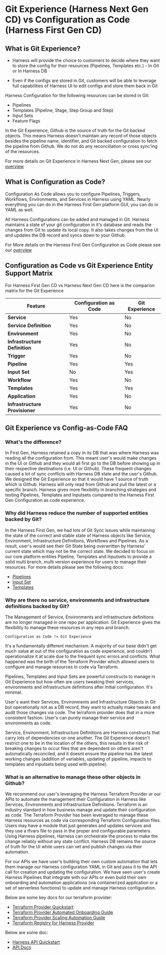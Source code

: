 # Git Experience (Harness Next Gen CD) vs Configuration as Code (Harness First Gen CD)

## What is Git Experience?

- Harness will provide the choice to customers to decide where they want to store the config for their resources (Pipelines, Templates etc.) - In Git or In Harness DB

- Even if the configs are stored in Git, customers will be able to leverage full capabilities of Harness UI to edit configs and store them back in Git

Harness Configuration for the following resources can be stored in Git:

- Pipelines
- Templates (Pipeline, Stage, Step Group and Step)
- Input Sets
- Feature Flags

In the Git Experience, Github is the source of truth for the Git backed objects. This means Harness doesn't maintain any record of those objects besides the pipeline name, identifier, and Git backed configuration to fetch the pipeline from Github. We do not do any reconciliation or cross sync'ing of the resources. 

For more details on Git Experience in Harness Next Gen, please see our [overview](https://developer.harness.io/docs/platform/Git-Experience/git-experience-overview)


## What is Configuration as Code?

Configuration As Code allows you to configure Pipelines, Triggers, Workflows, Environments, and Services in Harness using YAML. Nearly everything you can do in the Harness First Gen platform GUI, you can do in YAML as well.

All Harness Configurations can be added and managed in Git. Harness maintains a state of your git configuration in it's database and reads the changes from Git to update its local copy. It also takes changes from the UI and updates the DB record and syncs down to your Github.


For More details on the Harness First Gen Configuration as Code please see our [overview](https://developer.harness.io/docs/first-gen/firstgen-platform/config-as-code/configuration-as-code)


## Configuration as Code vs Git Experience Entity Support Matrix

For Harness First Gen CD vs Harness Next Gen CD here is the comparion matrix for the Git Experience

| **Feature**                    | **Configuration as Code** | **Git Experience** |
|--------------------------------|---------------------------|--------------------|
| **Service**                    | Yes                       | No                 |
| **Service Definition**         | Yes                       | No                 |
| **Environment**                | Yes                       | No                 |
| **Infrastructure Definition**  | Yes                       | No                 |
| **Trigger**                    | Yes                       | No                 |
| **Pipeline**                   | Yes                       | Yes                |
| **Input Set**                  | No                        | Yes                |
| **Workflow**                   | Yes                       | No                 |
| **Templates**                  | Yes                       | Yes                |
| **Application**                | Yes                       | No                 |
| **Infrastructure Provisioner** | Yes                       | No                 |


## Git Experience vs Config-as-Code FAQ

### What's the difference? 

In First Gen, Harness retained a copy in its DB that was where Harness was reading all the configuration from. This meant user's would make changes in the UI or Github and they would all first go to the DB before showing up in their respective destinations (i.e. UI or Github). These frequent changes caused a lot of sync conflicts with Harness DB state and the user's Github. We designed the Git Experience so that it would have 1 source of truth which is Github. Harness will only read from Github and pull the latest or a specific branch. Harness gives more flexibility in branching strategies and testing Pipelines, Templates and Inputsets compared to the Harness First Gen Configuration as code experience. 

### Why did Harness reduce the number of supported entities backed by Git?

In the Harness First Gen, we had lots of Git Sync issues while maintaining the state of the correct and stable state of Harness objects like Service, Environment, Infrastructure Definitions, Workflows and Pipelines. As a result, user's would see their Git State being overwritten by Harness' current state which may not be the correct state. We decided to focus on our core platform entities Pipeline, Templates and Inputsets to provide a solid multi branch, multi version experience for users to manage their resources. For more details please see the following docs:

- [Pipelines](https://developer.harness.io/docs/platform/git-experience/manage-a-harness-pipeline-repo-using-git-experience/)
- [Input Set](https://developer.harness.io/docs/platform/Git-Experience/manage-input-sets-in-simplified-git-experience)
- [Templates](https://developer.harness.io/docs/platform/Templates/templates-best-practices#remote-template-versioning)

### Why are there no service, environments and infrastructure definitions backed by Git? 

The Management of Service, Environments and Infrastructure definitions are no longer managed in one repo per application. Git Experience gives the flexibility to manage these resources in any repo and branch. 

`Configuration as Code != Git Experience`

It's a fundamentally different mechanism. A majority of our base didn't get much value at out of the configuration as code experience, and couldn't operationalize it at scale due to the frequent sync errors and conflicts. What happened was the birth of the Terraform Provider which allowed users to configure and manage resources in code via  Terraform.

Pipelines, Templates and Input Sets are powerful constructs to manage in Git Experience but how often are users tweaking their services, environments and infrastructure definitions after initial configuration. It's minimal.

User's want their Services, Environments and Infrastructure Objects in Git but operationally not as a DB record, they want to actually make tweaks and audit those changes via code. The terraform provider does that in a more consistent fashion. User's can purely manage their service and environments as code.

Service, Environment, Infrastructure Definitions are Harness constructs that carry lots of dependencies on one another. The Git Experience doesn't restrict one to be in the location of the others, this results in the risk of breaking changes  to occur files that are dependent on others aren't automatically reconciled, and it doesnt  ensure the pipeline has the latest working changes (addition of variables, updating of pipeline, impacts to templates and inputsets being used with pipeline).

### What is an alternative to manage these other objects in Github? 

We recommend our user's leveraging the Harness Terraform Provider or our APIs to automate the management their Configuration in Harness like Services, Environments and Infrastructure Definitions. Terraform is an industry standard in how business manage and update their configuration as code. The Terraform Provider has been leveraged to manage these Harness resources as code via corresponding Terraform Configuration files. Users may have a module that just generates and updates services and they use a tfvars file to pass in the proper and configurable parameters. Using Harness pipelines, Harness can orchestrate the process to make the change reliably without any state conflict. Harness DB remains the source of truth for the UI while users can vet and publish changes via their automation.

For our APIs we have user's building their own custom automation that lets them manage our  Harness configuration YAML in Git and pass it to the API call for creation and updating the configuration. We have seen user's create Harness Pipelines that integrate with our APIs or even build their own onboarding and automation applications (via containerized application or a set of serverless functions) to update and manage Harness configuration.

Below are some key docs for our terraform provider:

- [Terraform Provider Quickstart](https://developer.harness.io/docs/platform/terraform/harness-terraform-provider-overview/)
- [Terraform Provider Automated Onboarding Guide](https://developer.harness.io/docs/platform/Terraform/automate-harness-onboarding)
- [Terraform Provider Scaling Automation Guide](https://developer.harness.io/docs/platform/Terraform/advanced-terraform-onboarding)
- [Terraform Registry for Harness Provider](https://registry.terraform.io/providers/harness/harness/latest/docs)


Below are some doc:

- [Harness API Quickstart](https://developer.harness.io/docs/platform/apis/api-quickstart/)
- [API Docs](https://apidocs.harness.io/)


